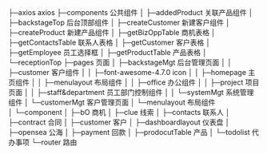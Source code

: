 ├─axios 							axios
├─components				公共组件
│  ├─addedProduct						关联产品组件
│  ├─backstageTop						后台顶部组件
│  ├─createCustomer					新建客户组件
│  ├─createProduct						新建产品组件
│  ├─getBizOppTable					商机表格
│  ├─getContactsTable					联系人表格
│  ├─getCustomer							客户表格
│  ├─getEmployee							员工选择框
│  ├─getProductTable					产品表格
│  └─receptionTop
├─pages							页面
│  ├─backstageMgt					后台管理页面
│  │  ├─customer								客户组件
│  │  ├─font-awesome-4.7.0				icon
│  │  ├─homepage								主页组件
│  │  ├─menulayout								布局组件
│  │  ├─office											办公组件
│  │  ├─project										项目页面
│  │  ├─staff&department					员工部门控制组件
│  │  └─systemMgt								系统管理组件
│  └─customerMgt						客户管理页面
│      └─menulayout								布局组件		
│          └─component
│              ├─bO										商机
│              ├─clue										线索
│              ├─contacts								联系人
│              ├─contract								合同
│              ├─customer								客户
│              ├─dashboardlayout					仪表盘
│              ├─opensea									公海
│              ├─payment									回款
│              ├─prodocutTable							产品
│              └─todolist										代办事项
└─router							路由					